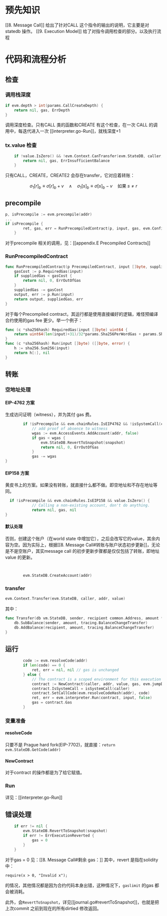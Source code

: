 # 预先知识

[[8. Message Call]] 给出了针对CALL 这个指令的输出的说明，它主要是对statedb 操作。
[[9. Execution Model]] 给了对指令调用检查的部分。以及执行流程



# 代码和流程分析
## 检查
### 调用栈深度
```go
if evm.depth > int(params.CallCreateDepth) {
	return nil, gas, ErrDepth
}
```

调用深度检查。只有CALL 类的函数和CREATE 有这个检查，在一次 CALL 的调用中，每迭代进入一次 [[interpreter.go-Run]]，就栈深度+1

### tx.value 检查
```go
    if !value.IsZero() && !evm.Context.CanTransfer(evm.StateDB, caller, value) {
        return nil, gas, ErrInsufficientBalance
    }
```
只有CALL，CREATE，CREATE2 会存在transfer，它对应着转账：

$$
\sigma_1[r]_b \equiv \sigma[r]_b + v \quad \land \quad \sigma_1[s]_b \equiv \sigma[s]_b - v \quad \text{如果 } s \ne r
$$
## precompile
```go
p, isPrecompile := evm.precompile(addr)
...
if isPrecompile {
        ret, gas, err = RunPrecompiledContract(p, input, gas, evm.Config.Tracer)
    }
```
对于precompile 相关的调用，见：[[appendix.E Precompiled Contracts]]
### RunPrecompiledContract
```go
func RunPrecompiledContract(p PrecompiledContract, input []byte, suppliedGas uint64, logger *tracing.Hooks) (ret []byte, remainingGas uint64, err error) {
    gasCost := p.RequiredGas(input)
    if suppliedGas < gasCost {
        return nil, 0, ErrOutOfGas
    }
    suppliedGas -= gasCost
    output, err := p.Run(input)
    return output, suppliedGas, err
}
```
对于每个Precompiled contract，其运行都是使用直接编好的逻辑，难怪预编译合约使用的gas fee 更少。举一个例子：
```go
func (c *sha256hash) RequiredGas(input []byte) uint64 {
    return uint64(len(input)+31)/32*params.Sha256PerWordGas + params.Sha256BaseGas
}
func (c *sha256hash) Run(input []byte) ([]byte, error) {
    h := sha256.Sum256(input)
    return h[:], nil
}
```

## 转账
### 空地址处理

#### EIP-4762 方案
生成访问证明（witness），并为其付 gas 费。
```go
        if !isPrecompile && evm.chainRules.IsEIP4762 && !isSystemCall(caller) {
            // add proof of absence to witness
            wgas := evm.AccessEvents.AddAccount(addr, false)
            if gas < wgas {
                evm.StateDB.RevertToSnapshot(snapshot)
                return nil, 0, ErrOutOfGas
            }
            gas -= wgas
}
```
#### EIP158 方案
黄皮书上的方案。如果没有转账，就直接什么都不做。即空地址和不存在地址等同。
```go
  if !isPrecompile && evm.chainRules.IsEIP158 && value.IsZero() {
            // Calling a non-existing account, don't do anything.
            return nil, gas, nil
}
```

#### 默认处理
否则，创建这个账户（在world state 中增加它），之后会改写它的value，其余内容为空。因为实际上，根据[[8. Message Call#转账与账户状态初步更新]]，无论是不是空账户，其实message call 的初步更新步骤都是仅仅包括了转账，即地址value 的更新。
```go


        evm.StateDB.CreateAccount(addr)
```

### transfer
```go
evm.Context.Transfer(evm.StateDB, caller, addr, value)
```
其中：
```go
func Transfer(db vm.StateDB, sender, recipient common.Address, amount *uint256.Int) {
    db.SubBalance(sender, amount, tracing.BalanceChangeTransfer)
    db.AddBalance(recipient, amount, tracing.BalanceChangeTransfer)
}
```





## 运行

```go
        code := evm.resolveCode(addr)
        if len(code) == 0 {
            ret, err = nil, nil // gas is unchanged
        } else {
            // The contract is a scoped environment for this execution context only.
            contract := NewContract(caller, addr, value, gas, evm.jumpDests)
            contract.IsSystemCall = isSystemCall(caller)
            contract.SetCallCode(evm.resolveCodeHash(addr), code)
            ret, err = evm.interpreter.Run(contract, input, false)
            gas = contract.Gas
        }
```
### 变量准备
#### resolveCode
只要不是 Prague hard fork(EIP-7702)，就直接：`return evm.StateDB.GetCode(addr)`

#### NewContract
对于contract 的操作都是为了给它赋值。

### Run
详见：[[interpreter.go-Run]]


## 错误处理
```go
	if err != nil {
		evm.StateDB.RevertToSnapshot(snapshot)
		if err != ErrExecutionReverted {
			gas = 0
		}
	}
```
对于gas = 0 见：[[8. Message Call#剩余 gas：]]
其中，revert 是指在solidity中：

```solidity
require(x > 0, "Invalid x");
```
的情况，其他情况都是因为合约代码本身出错，这种情况下，`gaslimit` 的gas 都会被消耗。

此外，会`RevertToSnapshot`，详见[[journal.go#revertToSnapshot]]，也就是把上次commit 之前到现在的所有dirtied 修改返回。



